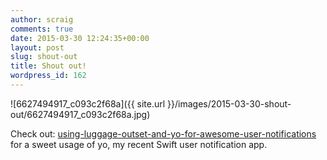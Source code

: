 ```yaml
---
author: scraig
comments: true
date: 2015-03-30 12:24:35+00:00
layout: post
slug: shout-out
title: Shout out!
wordpress_id: 162
---
```


![6627494917_c093c2f68a]({{ site.url }}/images/2015-03-30-shout-out/6627494917_c093c2f68a.jpg)

Check out:
[using-luggage-outset-and-yo-for-awesome-user-notifications](https://onemoreadmin.wordpress.com/2015/03/26/using-luggage-outset-and-yo-for-awesome-user-notifications/)
for a sweet usage of yo, my recent Swift user notification app.
